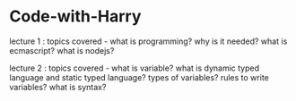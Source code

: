 # Code-with-Harry 
lecture 1 : topics covered - 
what is programming?
why is it needed?
what is ecmascript?
what is nodejs?
 
 lecture 2 : topics covered -
 what is variable?
 what is dynamic typed language and static typed language?
 types of variables?
 rules to write variables?
 what is syntax?
 
